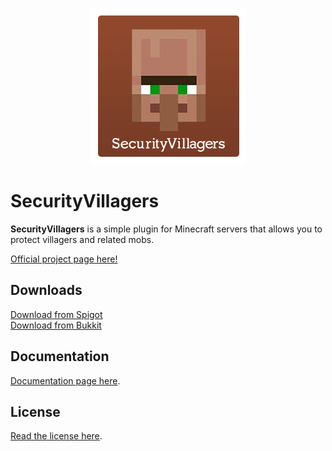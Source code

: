 <p align="center"><img src="logo.png"></p>

# SecurityVillagers
<b>SecurityVillagers</b> is a simple plugin for Minecraft servers that allows you to protect villagers and related mobs.

[Official project page here!](https://alessiodp.com/securityvillagers/)

## Downloads
[Download from Spigot](https://www.spigotmc.org/resources/securityvillagers.6064/)  
[Download from Bukkit](https://dev.bukkit.org/projects/securityvillagers)

## Documentation
[Documentation page here](https://alessiodp.com/docs/securityvillagers/).

## License
[Read the license here](https://github.com/AlessioDP/SecurityVillagers/blob/master/LICENSE).